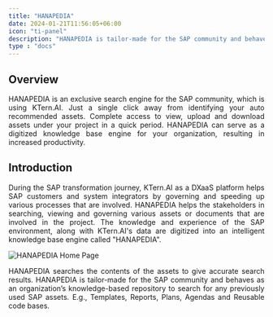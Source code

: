 ```yaml
---
title: "HANAPEDIA"
date: 2024-01-21T11:56:05+06:00
icon: "ti-panel"
description: "HANAPEDIA is tailor-made for the SAP community and behaves as an organization’s knowledge-based repository to surf for any previously used SAP assets, issue reference, process plan, etc., Eg: Templates, Reports, Plan, Agenda, Reusable code base, etc."
type : "docs"
---
```

<div style='text-align: justify;'>

## Overview

HANAPEDIA is an exclusive search engine for the SAP community, which is using KTern.AI. Just a single click away from identifying your auto recommended assets. Complete access to view, upload and download assets under your project in a quick period. HANAPEDIA can serve as a digitized knowledge base engine for your organization, resulting in increased productivity.

## Introduction

During the SAP transformation journey, KTern.AI as a DXaaS platform helps SAP customers and system integrators by governing and speeding up various processes that are involved. HANAPEDIA helps the stakeholders in searching, viewing and governing various assets or documents that are involved in the project. The knowledge and experience of the SAP environment, along with KTern.AI's data are digitized into an intelligent knowledge base engine called "HANAPEDIA". 

![HANAPEDIA Home Page](https://storage.googleapis.com/ktern-public-files/product-documentation/Hanapedia/1_hanapedia.png)

HANAPEDIA searches the contents of the assets to give accurate search results. HANAPEDIA is tailor-made for the SAP community and behaves as an organization’s knowledge-based repository to search for any previously used SAP assets. E.g., Templates, Reports, Plans, Agendas and Reusable code bases.

</div>